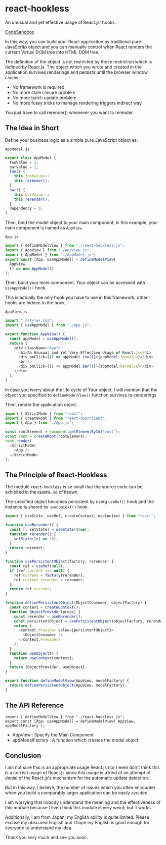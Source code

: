 # react-hookless
An unusual and yet effective usage of React.js' hooks.

[CodeSandbox](https://hgnctd.csb.app/)

In this way, you can build your React application as traditional pure
JavaScritp object and you can manually control when React renders the current
Virtual DOM tree into HTML DOM tree.

The definition of the object is not restricted by those restriction which is
defined by React.js. The object which you wrote and created in the application
survives renderings and persists until the browser window closes.

- No framework is required
- No more stale closure problem
- No more batch update problem
- No more fussy tricks to manage rendering triggers indirect way

You just have to call rerender() whenever you want to rerender.

## The Idea in Short ##

Define your business logic as a simple pure JavaScript object as:

`AppModel.js`

```javascript
export class AppModel {
  fooValue = 1;
  barValue = 1;
  foo() {
    this.fooValue++;
    this.rerender();
  }
  bar() {
    this.barValue--;
    this.rerender();
  }
  dependency = 0;
}
```

Then, bind the model object to your main component; in this example, your main
component is named as `AppView`.

`App.js`

```javascript
import { defineModelView } from "./react-hookless.js";
import { AppView } from "./AppView.js";
import { AppModel } from "./AppModel.js";
export const [App, useAppModel] = defineModelView(
  AppView,
  () => new AppModel()
);
```

Then, build your main component. Your object can be accessed with `useAppModel()` hook.

This is actually the only hook you have to use in this framework; other hooks
are hidden to the hook.

`AppView.js`

```javascript
import "./styles.css";
import { useAppModel } from "./App.js";

export function AppView() {
  const appModel = useAppModel();
  return (
    <div className="App">
      <h1>An Unusual and Yet Very Effective Usage of React.js</h1>
      <div onClick={() => appModel.foo()}>{appModel.fooValue}</div>
      <br />
      <div onClick={() => appModel.bar()}>{appModel.barValue}</div>
    </div>
  );
}
```

In case you worry about the life cycle of Your object, I will mention that the
object you specified to `defineModelView()` function survives
re-renderings.


Then, render the application object.

```javascript
import { StrictMode } from "react";
import { createRoot } from "react-dom/client";
import { App } from "./App.js";

const rootElement = document.getElementById("root");
const root = createRoot(rootElement);
root.render(
  <StrictMode>
    <App />
  </StrictMode>
);
```

## The Principle of React-Hookless ##

The module `react-hookless` is so small that the source code can be exhibited
in the `README.md` of itsown.

The specified object becomes persistent by using `useRef()` hook and
the instance is shared by `useContext()` hook.

```javascript
import { useState, useRef, createContext, useContext } from "react";

function useRerender() {
  const [, setState] = useState(true);
  function rerender() {
    setState((e) => !e);
  }
  return rerender;
}

function usePersistentObject(factory, rerender) {
  const ref = useRef(null);
  if (ref.current === null) {
    ref.current = factory(rerender);
    ref.current.rerender = rerender;
  }
  return ref.current;
}

function definePersistentObject(ObjectConsumer, objectFactory) {
  const context = createContext();
  function ObjectProvider(props) {
    const rerender = useRerender();
    const persistentObject = usePersistentObject(objectFactory, rerender);
    return (
      <context.Provider value={persistentObject}>
        <ObjectConsumer />
      </context.Provider>
    );
  }
  function useObject() {
    return useContext(context);
  }
  return [ObjectProvider, useObject];
}

export function defineModelView(AppView, modelFactory) {
  return definePersistentObject(AppView, modelFactory);
}
```

## The API Reference ##
```
import { defineModelView } from "./react-hookless.js";
export const [App, useAppModel] = defineModelView( AppView, appModelFactory );
```

- AppView : Specify the Main Component
- appModelFactory : A function which creates the model object


## Conclusion  ##

I am not sure this is an appropriate usage React.js nor I even don't think this
is a correct usage of React.js since this usage is a kind of an attempt of
denial of the React.js's mechanism for the automatic update detection.

But in this way, I believe, the number of issues which you often encounter when
you build a comparably larger application can be easily avoided.

I am worrying that nobody understand the meaning and the effectiveness of this
module because I even think this module is very weird; but it works.


Additionally, I am from Japan; my English ability is quite limited. Please
excuse my obscured English and I hope my English is good enough for everyone to
understand my idea.

Thank you very much and see you soon.


